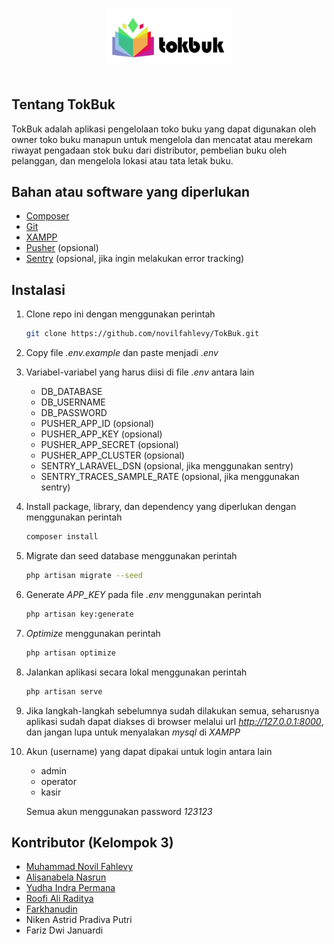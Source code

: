 <p align="center">
    <img src="./public/assets/img/logo.png" alt="TokBuk" width="200" style="margin-bottom: 20px" />
</p>

## Tentang TokBuk

TokBuk adalah aplikasi pengelolaan toko buku yang dapat digunakan oleh owner toko buku manapun untuk mengelola dan mencatat atau merekam riwayat pengadaan stok buku dari distributor, pembelian buku oleh pelanggan, dan mengelola lokasi atau tata letak buku.

## Bahan atau software yang diperlukan
- [Composer](https://getcomposer.org)
- [Git](https://git-scm.com/downloads)
- [XAMPP](https://www.apachefriends.org/download.html)
- [Pusher](https://pusher.com) (opsional)
- [Sentry](https://docs.sentry.io/platforms/php/guides/laravel/) (opsional, jika ingin melakukan error tracking)

## Instalasi
1. Clone repo ini dengan menggunakan perintah

    ```bash
    git clone https://github.com/novilfahlevy/TokBuk.git
    ```

2. Copy file *.env.example* dan paste menjadi *.env*

3. Variabel-variabel yang harus diisi di file *.env* antara lain
    - DB_DATABASE
    - DB_USERNAME
    - DB_PASSWORD
    - PUSHER_APP_ID (opsional)
    - PUSHER_APP_KEY (opsional)
    - PUSHER_APP_SECRET (opsional)
    - PUSHER_APP_CLUSTER (opsional)
    - SENTRY_LARAVEL_DSN (opsional, jika menggunakan sentry)
    - SENTRY_TRACES_SAMPLE_RATE (opsional, jika menggunakan sentry)

4. Install package, library, dan dependency yang diperlukan dengan menggunakan perintah
    ```bash
    composer install
    ```

5. Migrate dan seed database menggunakan perintah
    ```bash
    php artisan migrate --seed
    ```

6. Generate *APP_KEY* pada file *.env* menggunakan perintah
    ```bash
    php artisan key:generate
    ```

7. *Optimize* menggunakan perintah
    ```bash
    php artisan optimize
    ```

8. Jalankan aplikasi secara lokal menggunakan perintah
    ```bash
    php artisan serve
    ```

9. Jika langkah-langkah sebelumnya sudah dilakukan semua, seharusnya aplikasi sudah dapat diakses di browser melalui url *http://127.0.0.1:8000*, dan jangan lupa untuk menyalakan *mysql* di *XAMPP*

10. Akun (username) yang dapat dipakai untuk login antara lain
    - admin
    - operator
    - kasir

    Semua akun menggunakan password *123123*

## Kontributor (Kelompok 3)
- [Muhammad Novil Fahlevy](https://github.com/novilfahlevy)
- [Alisanabela Nasrun](https://github.com/alisanabela13)
- [Yudha Indra Permana](https://github.com/yudhaip)
- [Roofi Ali Raditya](https://github.com/roopi2203)
- [Farkhanudin](https://github.com/farhan90909)
- Niken Astrid Pradiva Putri
- Fariz Dwi Januardi
